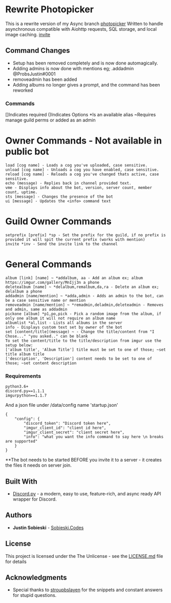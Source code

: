 # Rewrite Photopicker

This is a rewrite version of my Async branch [photopicker](https://github.com/SobieskiCodes/discord_bots_ASYNC/tree/master/photopicker)
Written to handle asynchronous compatible with Aiohttp requests, SQL storage, and local image caching.
[invite](https://discordapp.com/oauth2/authorize?client_id=451153773859962881&scope=bot&permissions=0)


## Command Changes

* Setup has been removed completely and is now done automagically.
* Adding admins is now done with mentions eg; .addadmin @ProbsJustin#0001
* removeadmin has been added
* Adding albums no longer gives a prompt, and the command has been reworked


### Commands
[]Indicates required ()Indicates Options *Is an available alias ~Requires manage guild perms or added as an admin
# Owner Commands - Not available in public bot
```
load [cog name] - Loads a cog you've uploaded, case sensitive.
unload [cog name] - Unloads a cog you have enabled, case sensitive.
reload [cog name] - Reloads a cog you've changed thats active, case sensitive.
echo (message) - Replies back in channel provided text.
vme - Displays info about the bot, version, server count, member count, uptime.
sts [message] - Changes the presence of the bot
ui [message] - Updates the <info> command text
```
# Guild Owner Commands
```
setprefix [prefix] *sp - Set the prefix for the guild, if no prefix is provided it will spit the current prefix (works with mention)
invite *inv - Send the invite link to the channel
```
# General Commands
```
album [link] [name] ~ *addalbum, aa - Add an album ex; album https://imgur.com/gallery/MnIjj3n a phone
deletealbum [name] ~ *delalbum,remalbum,da,ra - Delete an album ex; delalbum a phone
addadmin [name/mention] ~ *adda,admin - Adds an admin to the bot, can be a case sensitive name or mention
removeadmin [name/mention] ~ *remadmin,deladmin,deleteadmin - Removes and admin, same as addadmin
pickone [album] *p1,po,pick - Pick a random image from the album, if only one album it will not require an album name
albumlist *al,list - Lists all albums in the server
info - Displays custom text set by owner of the bot
set [content/title](message) ~ - Change the title/content from "I Chose..." "you asked.." can be blank
To set the content/title to the title/description from imgur use the setup below:
['album title', 'Album Title'] title must be set to one of those; ~set title album title
['description', 'Description'] content needs to be set to one of those; ~set content description
```

### Requirements

```
python3.6+
discord.py==1.1.1
imgurpython==1.1.7
```

And a json file under /data/config name 'startup.json'

```
{
    "config": {
        "discord_token": "Discord token here",
        "imgur_client_id": "client id here",
        "imgur_client_secret": "client secret here",
        "info": "what you want the info command to say here \n breaks are supported"
    }
}
```

**The bot needs to be started BEFORE you invite it to a server - it creates the files it needs on server join.

## Built With

* [Discord.py](https://github.com/Rapptz/discord.py/) - a modern, easy to use, feature-rich, and async ready API wrapper for Discord.

## Authors

* **Justin Sobieski** - [Sobieski.Codes](https://sobieski.codes)

## License

This project is licensed under the The Unlicense - see the [LICENSE.md](LICENSE) file for details

## Acknowledgments

* Special thanks to [stroupbslayen](https://github.com/stroupbslayen) for the snippets and constant answers for stupid questions.

